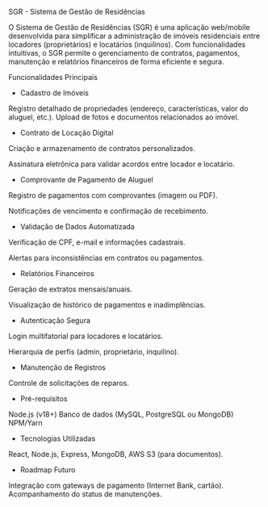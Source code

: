SGR - Sistema de Gestão de Residências

O Sistema de Gestão de Residências (SGR) é uma aplicação web/mobile desenvolvida para simplificar a administração de imóveis residenciais entre locadores (proprietários) e locatários (inquilinos). Com funcionalidades intuitivas, o SGR permite o gerenciamento de contratos, pagamentos, manutenção e relatórios financeiros de forma eficiente e segura.

Funcionalidades Principais
- Cadastro de Imóveis

Registro detalhado de propriedades (endereço, características, valor do aluguel, etc.).
Upload de fotos e documentos relacionados ao imóvel.

- Contrato de Locação Digital

Criação e armazenamento de contratos personalizados.

Assinatura eletrônica para validar acordos entre locador e locatário.

- Comprovante de Pagamento de Aluguel

Registro de pagamentos com comprovantes (imagem ou PDF).

Notificações de vencimento e confirmação de recebimento.

  - Validação de Dados Automatizada

Verificação de CPF, e-mail e informações cadastrais.

Alertas para inconsistências em contratos ou pagamentos.

  - Relatórios Financeiros

Geração de extratos mensais/anuais.

Visualização de histórico de pagamentos e inadimplências.

  - Autenticação Segura

Login multifatorial para locadores e locatários.

Hierarquia de perfis (admin, proprietário, inquilino).

  - Manutenção de Registros

Controle de solicitações de reparos.

  - Pré-requisitos
    
Node.js (v18+)
Banco de dados (MySQL, PostgreSQL ou MongoDB)
NPM/Yarn

  - Tecnologias Utilizadas
    
React, Node.js, Express, MongoDB, AWS S3 (para documentos).

  - Roadmap Futuro
    
Integração com gateways de pagamento (Internet Bank, cartão).
Acompanhamento do status de manutenções.
